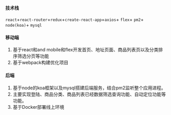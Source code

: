 #### 技术栈
   `react`+`react-router`+`redux`+`create-react-app`+`axios`+ `flex`+ `pm2`+ `node(koa)`+ `mysql`

#### 移动端
1. 基于react和and mobile和flex开发首页、地址页面、商品列表页以及分类排序筛选分页等功能
2. 基于webpack构建优化项目
#### 后端
1. 基于node的koa框架以及mysql搭建后端服务，结合pm2监听整个应用进程。
2. 主要实现登陆、商品分类、商品列表已经数据筛选查询功能、自动定位功能等功能。
3. 基于Docker部署线上环境